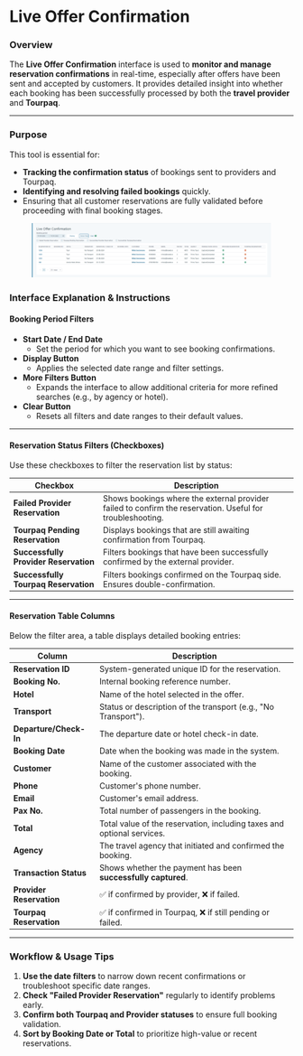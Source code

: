 # Live Offer Confirmation

### Overview

The **Live Offer Confirmation** interface is used to **monitor and manage reservation confirmations** in real-time, especially after offers have been sent and accepted by customers. It provides detailed insight into whether each booking has been successfully processed by both the **travel provider** and **Tourpaq**.

***

### Purpose

This tool is essential for:

* **Tracking the confirmation status** of bookings sent to providers and Tourpaq.
* **Identifying and resolving failed bookings** quickly.
* Ensuring that all customer reservations are fully validated before proceeding with final booking stages.

<figure><img src=".gitbook/assets/image (3) (1) (1) (1) (1) (1) (1) (1) (1) (1) (1) (1) (1) (1) (1) (1) (1) (1) (1) (1) (1) (1) (1) (1) (1) (1) (1) (1) (1) (1) (1).png" alt=""><figcaption></figcaption></figure>

### Interface Explanation & Instructions

#### Booking Period Filters

* **Start Date / End Date**
  * Set the period for which you want to see booking confirmations.
* **Display Button**
  * Applies the selected date range and filter settings.
* **More Filters Button**
  * Expands the interface to allow additional criteria for more refined searches (e.g., by agency or hotel).
* **Clear Button**
  * Resets all filters and date ranges to their default values.

***

#### Reservation Status Filters (Checkboxes)

Use these checkboxes to filter the reservation list by status:

| Checkbox                              | Description                                                                                               |
| ------------------------------------- | --------------------------------------------------------------------------------------------------------- |
| **Failed Provider Reservation**       | Shows bookings where the external provider failed to confirm the reservation. Useful for troubleshooting. |
| **Tourpaq Pending Reservation**       | Displays bookings that are still awaiting confirmation from Tourpaq.                                      |
| **Successfully Provider Reservation** | Filters bookings that have been successfully confirmed by the external provider.                          |
| **Successfully Tourpaq Reservation**  | Filters bookings confirmed on the Tourpaq side. Ensures double-confirmation.                              |

***

#### Reservation Table Columns

Below the filter area, a table displays detailed booking entries:

| Column                   | Description                                                            |
| ------------------------ | ---------------------------------------------------------------------- |
| **Reservation ID**       | System-generated unique ID for the reservation.                        |
| **Booking No.**          | Internal booking reference number.                                     |
| **Hotel**                | Name of the hotel selected in the offer.                               |
| **Transport**            | Status or description of the transport (e.g., "No Transport").         |
| **Departure/Check-In**   | The departure date or hotel check-in date.                             |
| **Booking Date**         | Date when the booking was made in the system.                          |
| **Customer**             | Name of the customer associated with the booking.                      |
| **Phone**                | Customer's phone number.                                               |
| **Email**                | Customer's email address.                                              |
| **Pax No.**              | Total number of passengers in the booking.                             |
| **Total**                | Total value of the reservation, including taxes and optional services. |
| **Agency**               | The travel agency that initiated and confirmed the booking.            |
| **Transaction Status**   | Shows whether the payment has been **successfully captured**.          |
| **Provider Reservation** | ✅ if confirmed by provider, ❌ if failed.                               |
| **Tourpaq Reservation**  | ✅ if confirmed in Tourpaq, ❌ if still pending or failed.               |

***

### Workflow & Usage Tips

1. **Use the date filters** to narrow down recent confirmations or troubleshoot specific date ranges.
2. **Check "Failed Provider Reservation"** regularly to identify problems early.
3. **Confirm both Tourpaq and Provider statuses** to ensure full booking validation.
4. **Sort by Booking Date or Total** to prioritize high-value or recent reservations.
